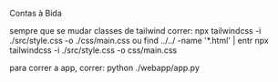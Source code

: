 Contas à Bida

sempre que se mudar classes de tailwind correr:
    npx tailwindcss -i ./src/style.css -o ./css/main.css
    ou
    find ../../ -name '*.html' | entr npx tailwindcss -i ./src/style.css -o css/main.css

para correr a app, correr:
    python  ./webapp/app.py
